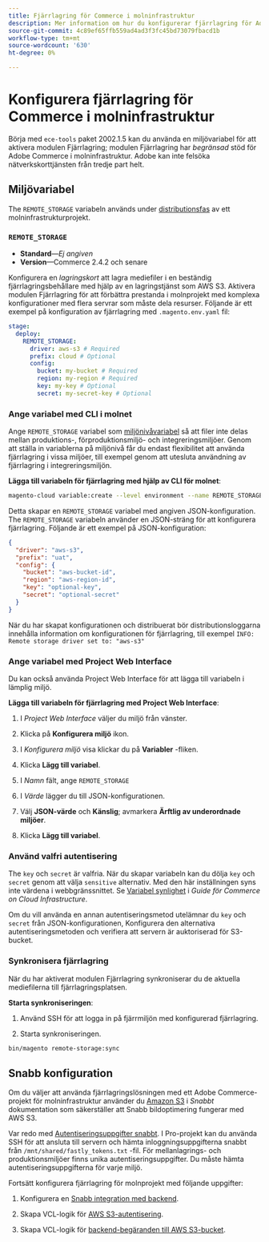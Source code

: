 ```yaml
---
title: Fjärrlagring för Commerce i molninfrastruktur
description: Mer information om hur du konfigurerar fjärrlagring för Adobe Commerce om molninfrastruktur finns i vägledningen.
source-git-commit: 4c89ef65ffb559ad4ad3f3fc45bd73079fbacd1b
workflow-type: tm+mt
source-wordcount: '630'
ht-degree: 0%

---
```



# Konfigurera fjärrlagring för Commerce i molninfrastruktur

Börja med `ece-tools` paket 2002.1.5 kan du använda en miljövariabel för att aktivera modulen Fjärrlagring; modulen Fjärrlagring har _begränsad_ stöd för Adobe Commerce i molninfrastruktur. Adobe kan inte felsöka nätverkskorttjänsten från tredje part helt.

## Miljövariabel

The `REMOTE_STORAGE` variabeln används under [distributionsfas](https://experienceleague.adobe.com/docs/commerce-cloud-service/user-guide/develop/deploy/process.html) av ett molninfrastrukturprojekt.

### `REMOTE_STORAGE`

- **Standard**—_Ej angiven_
- **Version**—Commerce 2.4.2 och senare

Konfigurera en _lagringskort_ att lagra mediefiler i en beständig fjärrlagringsbehållare med hjälp av en lagringstjänst som AWS S3. Aktivera modulen Fjärrlagring för att förbättra prestanda i molnprojekt med komplexa konfigurationer med flera servrar som måste dela resurser. Följande är ett exempel på konfiguration av fjärrlagring med `.magento.env.yaml` fil:

```yaml
stage:
  deploy:
    REMOTE_STORAGE:
      driver: aws-s3 # Required
      prefix: cloud # Optional
      config:
        bucket: my-bucket # Required
        region: my-region # Required
        key: my-key # Optional
        secret: my-secret-key # Optional
```

### Ange variabel med CLI i molnet

Ange `REMOTE_STORAGE` variabel som [miljönivåvariabel](https://experienceleague.adobe.com/docs/commerce-cloud-service/user-guide/configure/env/variable-levels.html) så att filer inte delas mellan produktions-, förproduktionsmiljö- och integreringsmiljöer. Genom att ställa in variablerna på miljönivå får du endast flexibilitet att använda fjärrlagring i vissa miljöer, till exempel genom att utesluta användning av fjärrlagring i integreringsmiljön.

**Lägga till variabeln för fjärrlagring med hjälp av CLI för molnet**:

```bash
magento-cloud variable:create --level environment --name REMOTE_STORAGE --json true --inheritable false --value '{"driver":"aws-s3","prefix":"uat","config":{"bucket":"aws-bucket-id","region":"eu-west-1","key":"optional-key","secret":"optional-secret"}}'
```

Detta skapar en `REMOTE_STORAGE` variabel med angiven JSON-konfiguration. The `REMOTE_STORAGE` variabeln använder en JSON-sträng för att konfigurera fjärrlagring. Följande är ett exempel på JSON-konfiguration:

```json
{
  "driver": "aws-s3",
  "prefix": "uat",
  "config": {
    "bucket": "aws-bucket-id",
    "region": "aws-region-id",
    "key": "optional-key",
    "secret": "optional-secret"
  }
}
```

När du har skapat konfigurationen och distribuerat bör distributionsloggarna innehålla information om konfigurationen för fjärrlagring, till exempel `INFO: Remote storage driver set to: "aws-s3"`

### Ange variabel med Project Web Interface

Du kan också använda Project Web Interface för att lägga till variabeln i lämplig miljö.

**Lägga till variabeln för fjärrlagring med Project Web Interface**:

1. I _Project Web Interface_ väljer du miljö från vänster.

1. Klicka på **Konfigurera miljö** ikon.

1. I _Konfigurera miljö_ visa klickar du på **Variabler** -fliken.

1. Klicka **Lägg till variabel**.

1. I _Namn_ fält, ange `REMOTE_STORAGE`

1. I _Värde_ lägger du till JSON-konfigurationen.

1. Välj **JSON-värde** och **Känslig**; avmarkera **Ärftlig av underordnade miljöer**.

1. Klicka **Lägg till variabel**.

### Använd valfri autentisering

The `key` och `secret` är valfria. När du skapar variabeln kan du dölja `key` och `secret` genom att välja `sensitive` alternativ. Med den här inställningen syns inte värdena i webbgränssnittet. Se [Variabel synlighet](https://experienceleague.adobe.com/docs/commerce-cloud-service/user-guide/configure/env/variable-levels.html#visibility) i _Guide för Commerce on Cloud Infrastructure_.

Om du vill använda en annan autentiseringsmetod utelämnar du `key` och `secret` från JSON-konfigurationen, Konfigurera den alternativa autentiseringsmetoden och verifiera att servern är auktoriserad för S3-bucket.

### Synkronisera fjärrlagring

När du har aktiverat modulen Fjärrlagring synkroniserar du de aktuella mediefilerna till fjärrlagringsplatsen.

**Starta synkroniseringen**:

1. Använd SSH för att logga in på fjärrmiljön med konfigurerad fjärrlagring.

1. Starta synkroniseringen.

```bash
bin/magento remote-storage:sync 
```

## Snabb konfiguration

Om du väljer att använda fjärrlagringslösningen med ett Adobe Commerce-projekt för molninfrastruktur använder du [Amazon S3](https://docs.fastly.com/en/guides/amazon-s3) i _Snabbt_ dokumentation som säkerställer att Snabb bildoptimering fungerar med AWS S3.

Var redo med [Autentiseringsuppgifter snabbt](https://experienceleague.adobe.com/docs/commerce-cloud-service/user-guide/cdn/setup-fastly/fastly-configuration.html#get-fastly-credentials). I Pro-projekt kan du använda SSH för att ansluta till servern och hämta inloggningsuppgifterna snabbt från `/mnt/shared/fastly_tokens.txt` -fil. För mellanlagrings- och produktionsmiljöer finns unika autentiseringsuppgifter. Du måste hämta autentiseringsuppgifterna för varje miljö.

Fortsätt konfigurera fjärrlagring för molnprojekt med följande uppgifter:

1. Konfigurera en [Snabb integration med backend](https://github.com/fastly/fastly-magento2/blob/master/Documentation/Guides/Edge-Modules/EDGE-MODULE-OTHER-CMS-INTEGRATION.md).

1. Skapa VCL-logik för [AWS S3-autentisering](https://docs.fastly.com/en/guides/amazon-s3#using-an-amazon-s3-private-bucket).

1. Skapa VCL-logik för [backend-begäranden till AWS S3-bucket](https://developer.fastly.com/reference/vcl/variables/backend-connection/req-backend/).
